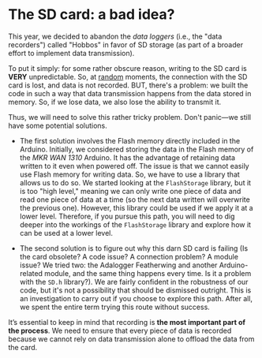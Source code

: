 # The SD card: a bad idea?

This year, we decided to abandon the *data loggers* (i.e., the "data recorders") called "Hobbos" in favor of SD storage (as part of a broader effort to implement data transmission).

To put it simply: for some rather obscure reason, writing to the SD card is **VERY** unpredictable. So, at <u>random</u> moments, the connection with the SD card is lost, and data is not recorded. BUT, there's a problem: we built the code in such a way that data transmission happens from the data stored in memory. So, if we lose data, we also lose the ability to transmit it.

Thus, we will need to solve this rather tricky problem. Don't panic—we still have some potential solutions.

* The first solution involves the Flash memory directly included in the Arduino. Initially, we considered storing the data in the Flash memory of the *MKR WAN 1310* Arduino. It has the advantage of retaining data written to it even when powered off. The issue is that we cannot easily use Flash memory for writing data. So, we have to use a library that allows us to do so. We started looking at the `FlashStorage` library, but it is too "high level," meaning we can only write one piece of data and read one piece of data at a time (so the next data written will overwrite the previous one). However, this library could be used if we apply it at a lower level. Therefore, if you pursue this path, you will need to dig deeper into the workings of the `FlashStorage` library and explore how it can be used at a lower level.

* The second solution is to figure out why this darn SD card is failing (Is the card obsolete? A code issue? A connection problem? A module issue? We tried two: the Adalogger Featherwing and another Arduino-related module, and the same thing happens every time. Is it a problem with the `SD.h` library?). We are fairly confident in the robustness of our code, but it's not a possibility that should be dismissed outright. This is an investigation to carry out if you choose to explore this path. After all, we spent the entire term trying this route without success.

It’s essential to keep in mind that recording is **the most important part of the process**. We need to ensure that every piece of data is recorded because we cannot rely on data transmission alone to offload the data from the card.